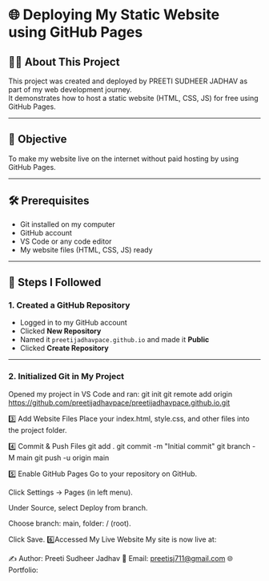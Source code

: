 # 🌐 Deploying My Static Website using GitHub Pages

## 👩‍💻 About This Project
This project was created and deployed by PREETI SUDHEER JADHAV as part of my web development journey.  
It demonstrates how to host a static website (HTML, CSS, JS) for free using GitHub Pages.

---

## 📌 Objective
To make my website live on the internet without paid hosting by using GitHub Pages.

---

## 🛠 Prerequisites
- Git installed on my computer  
- GitHub account  
- VS Code or any code editor  
- My website files (HTML, CSS, JS) ready  

---

## 🚀 Steps I Followed

### 1. Created a GitHub Repository
- Logged in to my GitHub account
- Clicked **New Repository**
- Named it `preetijadhavpace.github.io` and made it **Public**
- Clicked **Create Repository**

---

### 2. Initialized Git in My Project
Opened my project in VS Code and ran:
git init
git remote add origin https://github.com/preetijadhavpace/preetijadhavpace.github.io.git


3️⃣ Add Website Files
Place your index.html, style.css, and other files into the project folder.

4️⃣ Commit & Push Files
git add .
git commit -m "Initial commit"
git branch -M main
git push -u origin main

5️⃣ Enable GitHub Pages
Go to your repository on GitHub.

Click Settings → Pages (in left menu).

Under Source, select Deploy from branch.

Choose branch: main, folder: / (root).

Click Save.
6️⃣Accessed My Live Website
My site is now live at:

✍ Author: Preeti Sudheer Jadhav
📧 Email: preetisj711@gmail.com
🌐 Portfolio:
